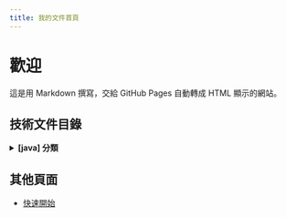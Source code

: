 ```yaml
---
title: 我的文件首頁
---
```


# 歡迎
這是用 Markdown 撰寫，交給 GitHub Pages 自動轉成 HTML 顯示的網站。

<!--生成區域Start-->
## 技術文件目錄

<details>
<summary><strong>[java] 分類</strong></summary>

- **[[java] 多端口接收請求](java/多端口接收請求/index.md)**
  - 關鍵字: `spring boot`, `undertow`, `port設定`
- **[[java] 必填欄位的檢查](java/必填欄位檢查/index.md)**
  - 關鍵字: `spring boot`, `spring-validation`, `必填欄位`

</details>


<!--生成區域End-->

## 其他頁面
- [快速開始](guide.md)
